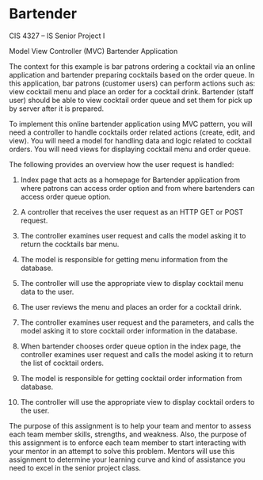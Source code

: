 # Bartender
CIS 4327 – IS Senior Project I

Model View Controller (MVC) Bartender Application

The context  for this example is bar patrons ordering a cocktail via an online application and bartender preparing cocktails based on the order queue. In this application, bar patrons (customer users) can perform actions such as: view cocktail menu and place an order for a cocktail drink. Bartender (staff user) should be able to view cocktail order queue and set them for pick up by server after it is prepared.

To implement this online bartender application using MVC pattern, you will need a controller to handle cocktails order related actions (create, edit, and view). You will need a model for handling data and logic related to cocktail orders. You will need views for displaying cocktail menu and order queue.

The following provides an overview how the user request is handled:

1.	Index page that acts as a homepage for Bartender application from where patrons can access order option and from where bartenders can access order queue option.

2.	A controller that receives the user request as an HTTP GET or POST request.

3.	The controller examines user request and calls the model asking it to return the cocktails bar menu.

4.	The model is responsible for getting menu information from the database.

5.	The controller will use the appropriate view to display cocktail menu data to the user.

6.	The user reviews the menu and places an order for a cocktail drink.

7.	The controller examines user request and the parameters, and calls the model asking it to store cocktail order information in the database.

8.	When bartender chooses order queue option in the index page, the controller examines user request and calls the model asking it to return the list of cocktail orders.

9.	The model is responsible for getting cocktail order information from database.

10.	The controller will use the appropriate view to display cocktail orders to the user.

The purpose of this assignment is to help your team and mentor to assess each team member skills, strengths, and weakness. Also, the purpose of this assignment is to enforce each team member to start interacting with your mentor in an attempt to solve this problem. Mentors will use this assignment to determine your learning curve and kind of assistance you need to excel in the senior project class.

